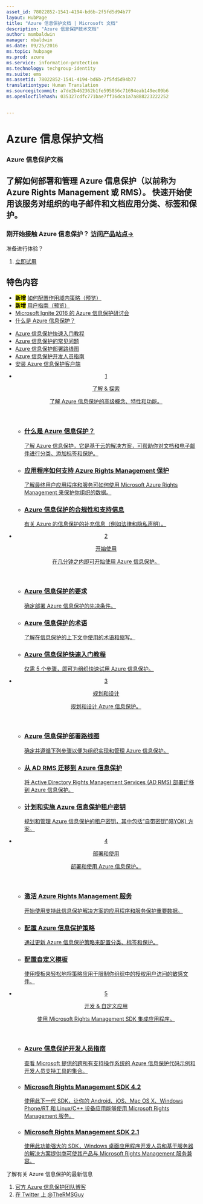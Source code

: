 ```yaml
---
asset_id: 78022852-1541-4194-bd6b-2f5fd5d94b77
layout: HubPage
title: "Azure 信息保护文档 | Microsoft 文档"
description: "Azure 信息保护技术文档"
author: msmbaldwin
manager: mbaldwin
ms.date: 09/25/2016
ms.topic: hubpage
ms.prod: azure
ms.service: information-protection
ms.technology: techgroup-identity
ms.suite: ems
ms.assetid: 78022852-1541-4194-bd6b-2f5fd5d94b77
translationtype: Human Translation
ms.sourcegitcommit: a7de2b462362b1fe595856c71694eab149ec09b6
ms.openlocfilehash: 035327cdfc771bae7ff36dca1a7a888223222252


---
```

# <a name="azure-information-protection-documentation"></a>Azure 信息保护文档
<article id="main">
    <section id="hero-content">
      <h1>Azure 信息保护文档</h1>
      <h2>了解如何部署和管理 Azure 信息保护（以前称为 Azure Rights Management 或 RMS）。 快速开始使用该服务对组织的电子邮件和文档应用分类、标签和保护。</h2>
      <h3>刚开始接触 Azure 信息保护？ <a href="https://www.microsoft.com/en-us/cloud-platform/azure-information-protection" target="_blank">访问产品站点&rarr;</a></h3>
    </section>
    <aside class="alert section-border">
        <p>准备进行体验？</p>
        <ol class="action-list">
            <li><a href="https://portal.office.com/Signup?&OfferId=A43415D3-404C-4df3-B31B-AAD28118A778&dl=INFORMATIONPROTECTION&ali=1#0" target="_blank" class="button-bordered button-translucent">立即试用</a></li>
        </ol>
    </aside>
    <section id="featured" class="container">
      <h2 class="section-heading"><span class="icon icon-warning"></span> 特色内容</h2>
      <div class="features row">
        <ul class="column column-half">
          <li><mark><b>新增</b></mark> <a href="./deploy-use/configure-policy-scope.md">如何配置作用域内策略（预览）</a></li>
          <li><mark><b>新增</b></mark> <a href="./rms-client/client-user-guide.md">用户指南（预览）</a></li>
          <li><a href="./understand-explore/what-is-information-protection.md#resources-for-azure-information-protection">Microsoft Ignite 2016 的 Azure 信息保护研讨会</a></li>
          <li><a href="./understand-explore/what-is-information-protection.md">什么是 Azure 信息保护？</a></li>
        </ul>
        <ul class="column column-half">
          <li><a href="./get-started/infoprotect-quick-start-tutorial.md">Azure 信息保护快速入门教程</a></li>
          <li><a href="./get-started/faqs.md">Azure 信息保护的常见问题</a></li>
      <li><a href="./plan-design/deployment-roadmap.md">Azure 信息保护部署路线图</a></li>
          <li><a href="./develop/developers-guide.md">Azure 信息保护开发人员指南</a></li>
          <li><a href="./rms-client/info-protect-client.md">安装 Azure 信息保护客户端</a></li>
        </ul>
      </div>
    </section>
    <div id="journeys">
      <section class="container">
        <ul class="journeys-list">
          <li class="journey-step">
            <header class="journey-step-header row">
              <a href="./understand-explore/azure-rights-management.md">
                <div class="title column-third">
                  <span class="step-number">1</span>
                  <p>了解 &amp; 探索</p>
                </div>
                <p class="description column-two-thirds">了解 Azure 信息保护的高级概念、特性和功能。</p>
              </a>
            </header>
            <section class="journey-step-elements content">
              <ul class="row">
                <li class="column-third">
                  <a href="./understand-explore/what-is-information-protection.md">
                    <h3>什么是 Azure 信息保护？</h3>
                    <p>了解 Azure 信息保护，它是基于云的解决方案，可帮助你对文档和电子邮件进行分类、添加标签和保护。</p>
                  </a>
                </li>
                <li class="column-third">
                  <a href="./understand-explore/applications-support.md">
                    <h3>应用程序如何支持 Azure Rights Management 保护</h3>
                    <p>了解最终用户应用程序和服务可如何使用 Microsoft Azure Rights Management 来保护你组织的数据。</p>
                  </a>
                </li>
                <li class="column-third">
                  <a href="./understand-explore/compliance.md">
                    <h3>Azure 信息保护的合规性和支持信息</h3>
                    <p>有关 Azure 的信息保护的补充信息（例如法律和隐私声明）。</p>
                  </a>
                </li>
              </ul>
            </section>
          </li>
          <li class="journey-step">
            <header class="journey-step-header row">
              <a href="./get-started/requirements-azure-rms.md">
                <div class="title column-third">
                  <span class="step-number">2</span>
                  <p>开始使用</p>
                </div>
                <p class="description column-two-thirds">在几分钟之内即可开始使用 Azure 信息保护。</p>
              </a>
            </header>
            <section class="journey-step-elements content">
              <ul class="row">
                <li class="column-third">
                  <a href="./get-started/requirements-azure-rms.md">
                    <h3>Azure 信息保护的要求</h3>
                    <p>确定部署 Azure 信息保护的先决条件。</p>
                  </a>
                </li>
                <li class="column-third">
                  <a href="./get-started/terminology.md">
                    <h3>Azure 信息保护的术语</h3>
                    <p>了解在信息保护的上下文中使用的术语和缩写。</p>
                  </a>
                </li>
                <li class="column-third">
                  <a href="./get-started/quick-start-tutorial.md">
                    <h3>Azure 信息保护快速入门教程</h3>
                    <p>仅需 5 个步骤，即可为组织快速试用 Azure 信息保护。</p>
                  </a>
                </li>
              </ul>
            </section>
          </li>
          <li class="journey-step">
            <header class="journey-step-header row">
              <a href="./plan-design/deployment-roadmap.md">
                <div class="title column-third">
                  <span class="step-number"> 3</span>
                  <p>规划和设计</p>
                </div>
                <p class="description column-two-thirds">规划和设计 Azure 信息保护。</p>
              </a>
            </header>
            <section class="journey-step-elements content">
              <ul class="row">
                <li class="column-third">
                  <a href="./plan-design/deployment-roadmap.md">
                    <h3>Azure 信息保护部署路线图</h3>
                    <p>确定并遵循下列步骤以便为组织实现和管理 Azure 信息保护。</p>
                  </a>
                </li>
                <li class="column-third">
                  <a href="./plan-design/migrate-from-ad-rms-to-azure-rms.md">
                    <h3>从 AD RMS 迁移到 Azure 信息保护</h3>
                    <p>将 Active Directory Rights Management Services (AD RMS) 部署迁移到 Azure 信息保护。</p>
                  </a>
                </li>
                <li class="column-third">
                  <a href="./plan-design/plan-implement-tenant-key.md">
                    <h3>计划和实施 Azure 信息保护租户密钥</h3>
                    <p>规划和管理 Azure 信息保护的租户密钥，其中包括“自带密钥”(BYOK) 方案。</p>
                  </a>
                </li>
              </ul>
            </section>
          </li>
          <li class="journey-step">
            <header class="journey-step-header row">
              <a href="./deploy-use/activate-service.md">
                <div class="title column-third">
                  <span class="step-number"> 4</span>
                  <p>部署和使用</p>
                </div>
                <p class="description column-two-thirds">部署和使用 Azure 信息保护。</p>
              </a>
            </header>
            <section class="journey-step-elements content">
              <ul class="row">
                 <li class="column-third">
                 <a href="./deploy-use/activate-service.md">
                    <h3>激活 Azure Rights Management 服务</h3>
                    <p>开始使用支持此信息保护解决方案的应用程序和服务保护重要数据。</p>
                  </a>
                </li>
                <li class="column-third">
                  <a href="./deploy-use/configure-applications.md">
                    <h3>配置 Azure 信息保护策略</h3>
                    <p>通过更新 Azure 信息保护策略来配置分类、标签和保护。</p>
                </li>
                <li class="column-third">
                  <a href="./deploy-use/configure-custom-templates.md">
                    <h3>配置自定义模板</h3>
                    <p>使用模板来轻松地将策略应用于限制你组织中的授权用户访问的敏感文件。</p>
                 </a>
                 </a>
                </li>
              </ul>
            </section>
          </li>
          <li class="journey-step">
            <header class="journey-step-header row">
              <a href="./develop/developers-guide.md">
                <div class="title column-third">
                  <span class="step-number"> 5</span>
                  <p>开发 &amp; 自定义应用</p>
                </div>
                <p class="description column-two-thirds">使用 Microsoft Rights Management SDK 集成应用程序。</p>
              </a>
            </header>
            <section class="journey-step-elements content">
              <ul class="row">
                <li class="column-third">
                  <a href="./develop/developers-guide.md">
                    <h3>Azure 信息保护开发人员指南</h3>
                    <p>查看 Microsoft 提供的跨所有支持操作系统的 Azure 信息保护代码示例和开发人员支持工具的集合。</p>
                  </a>
                </li>
                <li class="column-third">
                  <a href="./develop/active-directory-rights-management-services-multi-platform-thin-client-sdk-portal.md">
                    <h3>Microsoft Rights Management SDK 4.2</h3>
                    <p>使用此下一代 SDK，让你的 Android、iOS、Mac OS X、Windows Phone/RT 和 Linux/C++ 设备应用能够使用 Microsoft Rights Management 服务。</p>
                  </a>
                </li>
                <li class="column-third">
                  <a href="./develop/microsoft-information-protection-and-control-client-portal.md">
                    <h3>Microsoft Rights Management SDK 2.1</h3>
                    <p>使用此功能强大的 SDK，Windows 桌面应用程序开发人员和基于服务器的解决方案提供商可使其产品与 Microsoft Rights Management 服务兼容。</p>
                  </a>
                </li>
              </ul>
            </section>
         </ul>
      </section>
    </div>
    <aside class="alert alert-social">
      <p>了解有关 Azure 信息保护的最新信息 <ol class="action-list">
        <li><a href="http://blogs.technet.com/b/rms/" target="_blank" class="button-bordered button-translucent">官方 Azure 信息保护团队博客</a></li>
        <li><a href="https://twitter.com/TheRMSGuy" target="_blank" class="button-bordered button-translucent">在 Twitter 上 @TheRMSGuy</a></li>
      </ol>
    </aside>
</article>



<!--HONumber=Dec16_HO2-->



